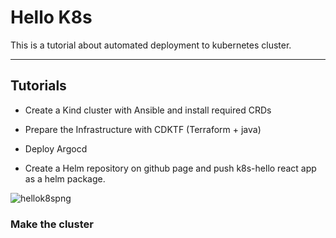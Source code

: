 # Hello K8s

This is a tutorial about automated deployment to kubernetes cluster.

---

## Tutorials

- Create a Kind cluster with Ansible and install required CRDs
  
- Prepare the Infrastructure with CDKTF (Terraform + java)
  
- Deploy Argocd
  
- Create a Helm repository on github page and push k8s-hello react app as a helm package.
  

![hellok8spng](https://github.com/devopshobbies/appwrite-deployment/blob/main/assets/images/hello-k8s.png)

### Make the cluster